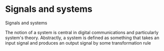 # Signals and systems
Signals and systems

The notion of a system is central in digital communications and particularly system's theory. Abstractly, a system is defined as something that takes an input signal and produces an output signal by some transformation rule
